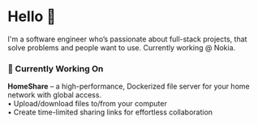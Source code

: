# Hello 👋

I'm a software engineer who’s passionate about full-stack projects, that solve problems and people want to use. Currently working @ Nokia.

### 🔭 Currently Working On
**HomeShare** – a high-performance, Dockerized file server for your home network with global access.  
• Upload/download files to/from your computer  
• Create time-limited sharing links for effortless collaboration
